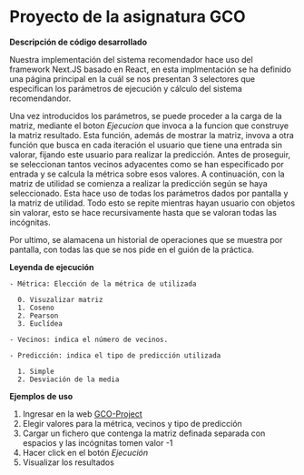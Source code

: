 # Proyecto de la asignatura GCO

**Descripción de código desarrollado**

Nuestra implementación del sistema recomendador hace uso del framework Next.JS basado en React, en esta implmentación se ha definido una página principal en la cuál se nos presentan 3 selectores que especifican los parámetros de ejecución y cálculo del sistema recomendandor.


Una vez introducidos los parámetros, se puede proceder a la carga de la matriz, mediante el boton *Ejecucion* que invoca a la funcion que construye la matriz resultado. Esta función, además de mostrar la matriz, invova a otra función que busca en cada iteración el usuario que tiene una entrada sin valorar, fijando este usuario para realizar la predicción. Antes de proseguir, se seleccionan tantos vecinos adyacentes como se han especificado por entrada y se calcula la métrica sobre esos valores. A continuación, con la matriz de utilidad se comienza a realizar la predicción según se haya seleccionado. Esta hace uso de todas los parámetros dados por pantalla y la matriz de utilidad. Todo esto se repite mientras hayan usuario con objetos sin valorar, esto se hace recursivamente hasta que se valoran todas las incógnitas. 

Por ultimo, se alamacena un historial de operaciones que se muestra por pantalla, con todas las que se nos pide en el guión de la práctica.

**Leyenda de ejecución**

```text
- Métrica: Elección de la métrica de utilizada

  0. Visuzalizar matriz
  1. Coseno
  2. Pearson
  3. Euclídea

- Vecinos: indica el número de vecinos.

- Predicción: indica el tipo de predicción utilizada

  1. Simple
  2. Desviación de la media
```

**Ejemplos de uso**

1. Ingresar en la web [GCO-Project](https://gco-project.vercel.app)
2. Elegir valores para la métrica, vecinos y tipo de predicción
3. Cargar un fichero que contenga la matriz definada separada con espacios y las incógnitas tomen valor -1
4. Hacer click en el botón *Ejecución*
5. Visualizar los resultados

